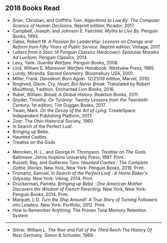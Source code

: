## 2018 Books Read
 
  - Brian, Christian, and Griffiths Tom. *Algorithms to Live By: The Computer Science of Human Decisions.* Reprint edition, Picador, 2017.  
 - Campbell, Joseph, and Johnson E. Fairchild. *Myths to Live By.* Penguin Books, 1993.  
 - Gates, Robert M. *A Passion for Leadership: Lessons on Change and Reform from Fifty Years of Public Service.* Reprint edition, Vintage, 2017.  
 - *Letters from a Stoic (A Penguin Classics Hardcover): Epistulae Morales Ad Lucilium.* Penguin Classics, 2014.  
 - Levy, Yank. *Guerilla Warfare.* Penguin Books, 2008.  
 - Lind, William S. *Maneuver Warfare Handbook.* Westview Press, 1985.  
 - Lundy, Miranda. *Sacred Geometry.* Bloomsbury USA, 2001.  
 - Miller, Frank. *Daredevil: Born Again.* 12/21/09 edition, Marvel, 2010.   
 - Ringtved, Glenn. *Cry, Heart, But Never Break.* Translated by Robert Moulthrop, 1 edition, Enchanted Lion Books, 2016.  
 - Rubel, William. *Bread: A Global History.* Reaktion Books, 2011.
 - Snyder, Timothy. *On Tyranny: Twenty Lessons from the Twentieth Century.* 1st edition, Tim Duggan Books, 2017.   
 - Twain, Mark. *On the Decay of the Art of Lying.* CreateSpace Independent Publishing Platform, 2017.  
 - *Zoar*. The Ohio Historical Society, 1960.  
 - In Search of the Perfect Loaf.  
 - Bringing up Bebe.  
 - Haunted Castles.  
 - Treatise on the Gods  
 *   Mencken, H. L., and George H. Thompson. _Treatise on The Gods._ Baltimore: Johns Hopkins University Press, 1997\. Print.
 *   Russell, Ray, and Guillermo Toro. _Haunted Castles : The Complete Gothic Stories._ New York, New York: Penguin Books, 2016\. Print.
 *   Fromartz, Samuel. _In Search of the Perfect Loaf : A Home Baker's Odyssey._ New York: Viking, 2014\. Print.
 *   Druckerman, Pamela. _Bringing up Bébé : One American Mother Discovers the Wisdom of French Parenting._ New York, New York: Penguin Books, 2014\. Print.
 *   Marquet, L D. *Turn the Ship Around!: A True Story of Turning Followers into Leaders.* New York: Portfolio, 2012\. Print.
 * How to Remember Anything: The Proven Total Memory Retention System
 ---
 
  - Shirer, William L. *The Rise and Fall of the Third Reich:The History Of Nazi Germany.* Simon & Schuster, 1969.


